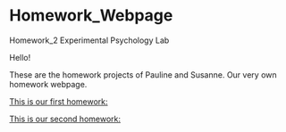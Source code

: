 # Homework_Webpage
Homework_2 Experimental Psychology Lab

Hello!

These are the homework projects of Pauline and Susanne.
Our very own homework webpage.

[This is our first homework:](https://htmlpreview.github.io/?https://github.com/pschreich/Homework/blob/master/Website_Homework.htm)

[This is our second homework:](https://htmlpreview.github.io/?https://github.com/pschreich/Homework/blob/master/index.html)
